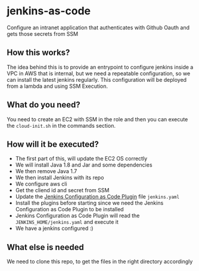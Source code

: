 # jenkins-as-code
Configure an intranet application that authenticates with Github Oauth and gets those secrets from SSM

## How this works?
The idea behind this is to provide an entrypoint to configure jenkins inside a VPC in AWS that is internal, but we need a repeatable configuration, so we can install the latest jenkins regularly.
This configuration will be deployed from a lambda and using SSM Execution.

## What do you need?
You need to create an EC2 with SSM in the role and then you can execute the `cloud-init.sh` in the commands section.

## How will it be executed?
- The first part of this, will update the EC2 OS correctly
- We will install Java 1.8 and Jar and some dependencies
- We then remove Java 1.7
- We then install Jenkins with its repo
- We configure aws cli
- Get the cliend id and secret from SSM 
- Update the [Jenkins Configuration as Code Plugin](https://github.com/jenkinsci/configuration-as-code-plugin) file  `jenkins.yaml`
- Install the plugins before starting since we need the Jenkins Configuration as Code Plugin to be installed
- Jenkins Configuration as Code Plugin will read the `JENKINS_HOME/jenkins.yaml` and execute it
- We have a jenkins configured :)

## What else is needed
We need to clone this repo, to get the files in the right directory accordingly
